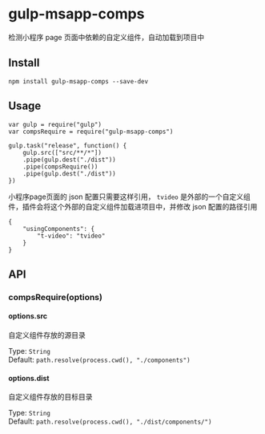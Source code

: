 # gulp-msapp-comps

检测小程序 page 页面中依赖的自定义组件，自动加载到项目中

## Install

```
npm install gulp-msapp-comps --save-dev
```

## Usage
```
var gulp = require("gulp")
var compsRequire = require("gulp-msapp-comps")

gulp.task("release", function() {
    gulp.src(["src/**/*"])
    .pipe(gulp.dest("./dist"))
    .pipe(compsRequire())
    .pipe(gulp.dest("./dist"))
})
```

小程序page页面的 json 配置只需要这样引用， `tvideo` 是外部的一个自定义组件，插件会将这个外部的自定义组件加载进项目中，并修改 json 配置的路径引用

```
{
    "usingComponents": {
        "t-video": "tvideo"
    }
}
```

## API

### compsRequire(options)

#### options.src

自定义组件存放的源目录

Type: `String`<br>
Default: `path.resolve(process.cwd(), "./components")`

#### options.dist

自定义组件存放的目标目录

Type: `String`<br>
Default: `path.resolve(process.cwd(), "./dist/components/")`